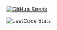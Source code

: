 [![GitHub Streak](https://streak-stats.demolab.com?user=tokiyskiygruz&theme=rust-ferris-dark&hide_border=true)](https://git.io/streak-stats)

![LeetCode Stats](https://leetcard.jacoblin.cool/greatrichardd?theme=dark&font=Roboto&ext=activity)
